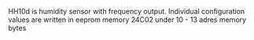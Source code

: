 HH10d is humidity sensor with
frequency output.
Individual configuration values are written
in eeprom memory 24C02 under 10 - 13
adres memory bytes